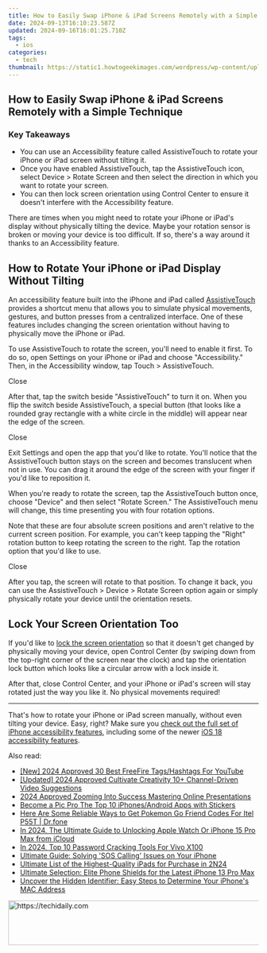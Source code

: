 ```yaml
---
title: How to Easily Swap iPhone & iPad Screens Remotely with a Simple Technique
date: 2024-09-13T16:10:23.587Z
updated: 2024-09-16T16:01:25.710Z
tags:
  - ios
categories:
  - tech
thumbnail: https://static1.howtogeekimages.com/wordpress/wp-content/uploads/2024/08/an-iphone-and-an-ipad-with-the-screen-rotating.jpg
---
```


## How to Easily Swap iPhone & iPad Screens Remotely with a Simple Technique

### Key Takeaways

* You can use an Accessibility feature called AssistiveTouch to rotate your iPhone or iPad screen without tilting it.
* Once you have enabled AssistiveTouch, tap the AssistiveTouch icon, select Device > Rotate Screen and then select the direction in which you want to rotate your screen.
* You can then lock screen orientation using Control Center to ensure it doesn't interfere with the Accessibility feature.

 There are times when you might need to rotate your iPhone or iPad's display without physically tilting the device. Maybe your rotation sensor is broken or moving your device is too difficult. If so, there's a way around it thanks to an Accessibility feature.

##  How to Rotate Your iPhone or iPad Display Without Tilting

 An accessibility feature built into the iPhone and iPad called [AssistiveTouch](https://smart-video-creator.techidaily.com/new-2024-approved-the-ultimate-guide-to-glitch-video-editors-top-picks-for-windows-mac-and-web/) provides a shortcut menu that allows you to simulate physical movements, gestures, and button presses from a centralized interface. One of these features includes changing the screen orientation without having to physically move the iPhone or iPad.

 To use AssistiveTouch to rotate the screen, you'll need to enable it first. To do so, open Settings on your iPhone or iPad and choose "Accessibility." Then, in the Accessibility window, tap Touch > AssistiveTouch.

Close 

 After that, tap the switch beside "AssistiveTouch" to turn it on. When you flip the switch beside AssistiveTouch, a special button (that looks like a rounded gray rectangle with a white circle in the middle) will appear near the edge of the screen.

Close 

 Exit Settings and open the app that you'd like to rotate. You'll notice that the AssistiveTouch button stays on the screen and becomes translucent when not in use. You can drag it around the edge of the screen with your finger if you'd like to reposition it.

 When you're ready to rotate the screen, tap the AssistiveTouch button once, choose "Device" and then select "Rotate Screen." The AssistiveTouch menu will change, this time presenting you with four rotation options.

 Note that these are four absolute screen positions and aren't relative to the current screen position. For example, you can't keep tapping the "Right" rotation button to keep rotating the screen to the right. Tap the rotation option that you'd like to use.

Close 

 After you tap, the screen will rotate to that position. To change it back, you can use the AssistiveTouch > Device > Rotate Screen option again or simply physically rotate your device until the orientation resets.

##  Lock Your Screen Orientation Too

 If you'd like to [lock the screen orientation](https://youtube-clips.techidaily.com/techniques-to-brighten-up-your-content-creation-spaces/) so that it doesn't get changed by physically moving your device, open Control Center (by swiping down from the top-right corner of the screen near the clock) and tap the orientation lock button which looks like a circular arrow with a lock inside it.

 After that, close Control Center, and your iPhone or iPad's screen will stay rotated just the way you like it. No physical movements required!

---

 That's how to rotate your iPhone or iPad screen manually, without even tilting your device. Easy, right? Make sure you [check out the full set of iPhone accessibility features](https://remote-screen-capture.techidaily.com/updated-screenshot-secrets-for-windows-pros-for-2024/), including some of the newer [iOS 18 accessibility features](https://program-issues.techidaily.com/solutions-for-stable-play-addressing-the-call-of-duty-mobile-warzone-20-pc-edition-freezing-issues/).

<ins class="adsbygoogle"
     style="display:block"
     data-ad-format="autorelaxed"
     data-ad-client="ca-pub-7571918770474297"
     data-ad-slot="1223367746"></ins>

<ins class="adsbygoogle"
     style="display:block"
     data-ad-client="ca-pub-7571918770474297"
     data-ad-slot="8358498916"
     data-ad-format="auto"
     data-full-width-responsive="true"></ins>

<span class="atpl-alsoreadstyle">Also read:</span>
<div><ul>
<li><a href="https://eaxpv-info.techidaily.com/new-2024-approved-30-best-freefire-tagshashtags-for-youtube/"><u>[New] 2024 Approved 30 Best FreeFire Tags/Hashtags For YouTube</u></a></li>
<li><a href="https://facebook-record-videos.techidaily.com/updated-2024-approved-cultivate-creativity-10plus-channel-driven-video-suggestions/"><u>[Updated] 2024 Approved Cultivate Creativity 10+ Channel-Driven Video Suggestions</u></a></li>
<li><a href="https://screen-video-capture.techidaily.com/2024-approved-zooming-into-success-mastering-online-presentations/"><u>2024 Approved Zooming Into Success Mastering Online Presentations</u></a></li>
<li><a href="https://extra-lessons.techidaily.com/become-a-pic-pro-the-top-10-iphonesandroid-apps-with-stickers/"><u>Become a Pic Pro The Top 10 iPhones/Android Apps with Stickers</u></a></li>
<li><a href="https://android-pokemon-go.techidaily.com/here-are-some-reliable-ways-to-get-pokemon-go-friend-codes-for-itel-p55t-drfone-by-drfone-virtual-android/"><u>Here Are Some Reliable Ways to Get Pokemon Go Friend Codes For Itel P55T | Dr.fone</u></a></li>
<li><a href="https://activate-lock.techidaily.com/in-2024-the-ultimate-guide-to-unlocking-apple-watch-or-iphone-15-pro-max-from-icloud-by-drfone-ios/"><u>In 2024, The Ultimate Guide to Unlocking Apple Watch Or iPhone 15 Pro Max from iCloud</u></a></li>
<li><a href="https://android-unlock.techidaily.com/in-2024-top-10-password-cracking-tools-for-vivo-x100-by-drfone-android/"><u>In 2024, Top 10 Password Cracking Tools For Vivo X100</u></a></li>
<li><a href="https://os-tips.techidaily.com/ultimate-guide-solving-sos-calling-issues-on-your-iphone/"><u>Ultimate Guide: Solving 'SOS Calling' Issues on Your iPhone</u></a></li>
<li><a href="https://os-tips.techidaily.com/ultimate-list-of-the-highest-quality-ipads-for-purchase-in-2n24/"><u>Ultimate List of the Highest-Quality iPads for Purchase in 2N24</u></a></li>
<li><a href="https://os-tips.techidaily.com/ultimate-selection-elite-phone-shields-for-the-latest-iphone-13-pro-max/"><u>Ultimate Selection: Elite Phone Shields for the Latest iPhone 13 Pro Max</u></a></li>
<li><a href="https://os-tips.techidaily.com/uncover-the-hidden-identifier-easy-steps-to-determine-your-iphones-mac-address/"><u>Uncover the Hidden Identifier: Easy Steps to Determine Your iPhone's MAC Address</u></a></li>
</ul></div>

<!-- affiliate ads begin -->
<a href="https://ephamedtechinc.pxf.io/c/5597632/2135473/26400" target="_top" id="2135473">
  <img src="//a.impactradius-go.com/display-ad/26400-2135473" border="0" alt="https://techidaily.com" width="728" height="90"/>
</a>
<img height="0" width="0" src="https://ephamedtechinc.pxf.io/i/5597632/2135473/26400" style="position:absolute;visibility:hidden;" border="0" />
<!-- affiliate ads end -->

